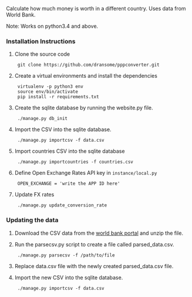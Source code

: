 Calculate how much money is worth in a different country. Uses data from World
Bank.

Note: Works on python3.4 and above.

### Installation Instructions
1. Clone the source code

        git clone https://github.com/dransome/pppconverter.git

2. Create a virtual environments and install the dependencies

        virtualenv -p python3 env
        source env/bin/activate
        pip install -r requirements.txt

3. Create the sqlite database by running the website.py file.

        ./manage.py db_init

4. Import the CSV into the sqlite database.

        ./manage.py importcsv -f data.csv

5. Import countries CSV into the sqlite database

        ./manage.py importcountries -f countries.csv
        
6. Define Open Exchange Rates API key in `instance/local.py`

        OPEN_EXCHANGE = 'write the APP ID here'
        
7. Update FX rates       

        ./manage.py update_conversion_rate


### Updating the data
1. Download the CSV data from the [world bank portal][wb] and unzip the file.

3. Run the parsecsv.py script to create a file called parsed\_data.csv.

        ./manage.py parsecsv -f /path/to/file

4. Replace data.csv file with the newly created parsed\_data.csv file.

5. Import the new CSV into the sqlite database.

        ./manage.py importcsv -f data.csv



[wb]: http://data.worldbank.org/indicator/PA.NUS.PPP
